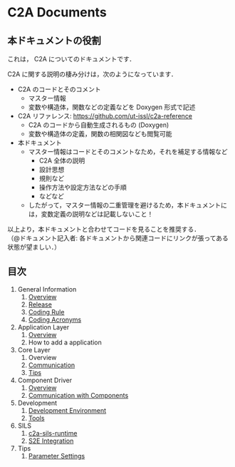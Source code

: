 # C2A Documents

## 本ドキュメントの役割
これは， C2A についてのドキュメントです．

C2A に関する説明の棲み分けは，次のようになっています．

- C2A のコードとそのコメント
    - マスター情報
    - 変数や構造体，関数などの定義などを Doxygen 形式で記述
- C2A リファレンス: https://github.com/ut-issl/c2a-reference
    - C2A のコードから自動生成されるもの (Doxygen)
    - 変数や構造体の定義，関数の相関図なども閲覧可能
- 本ドキュメント
    - マスター情報はコードとそのコメントなため，それを補足する情報など
        - C2A 全体の説明
        - 設計思想
        - 規則など
        - 操作方法や設定方法などの手順
        - などなど
    - したがって，マスター情報の二重管理を避けるため，本ドキュメントには，変数定義の説明などは記載しないこと！

以上より，本ドキュメントと合わせてコードを見ることを推奨する．  
（@ドキュメント記入者: 各ドキュメントから関連コードにリンクが張ってある状態が望ましい．）


## 目次

1. General Information
    1. [Overview](./general/overview.md)
    1. [Release](./general/release.md)
    1. [Coding Rule](./general/coding_rule.md)
    1. [Coding Acronyms](./general/coding_acronyms.md)
1. Application Layer
    1. [Overview](./application/overview.md)
    1. How to add a application
1. Core Layer
    1. Overview
    1. [Communication](./core/communication.md)
    1. [Tips](./core/tips.md)
1. Component Driver
    1. [Overview](./component_driver/overview.md)
    1. [Communication with Components](./component_driver/communication_with_components.md)
1. Development
    1. [Development Environment](./development/development_environment.md)
    1. [Tools](./development/tools.md)
1. SILS
    1. [c2a-sils-runtime](./sils/development_environment.md)
    1. [S2E Integration](./sils/s2e_integration.md)
1. Tips
    1. [Parameter Settings](./tips/parameter_settings.md)
